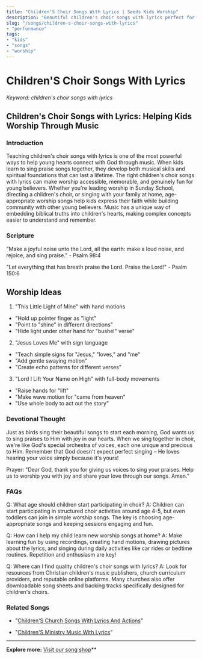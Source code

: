 ```yaml
---
title: "Children'S Choir Songs With Lyrics | Seeds Kids Worship"
description: "Beautiful children's choir songs with lyrics perfect for children's ministry and church performances. Inspiring choral music for young voices."
slug: "/songs/children-s-choir-songs-with-lyrics"
- "performance"
tags:
- "kids"
- "songs"
- "worship"
---
```


# Children'S Choir Songs With Lyrics

_Keyword: children's choir songs with lyrics_

## Children's Choir Songs with Lyrics: Helping Kids Worship Through Music

### Introduction
Teaching children's choir songs with lyrics is one of the most powerful ways to help young hearts connect with God through music. When kids learn to sing praise songs together, they develop both musical skills and spiritual foundations that can last a lifetime. The right children's choir songs with lyrics can make worship accessible, memorable, and genuinely fun for young believers. Whether you're leading worship in Sunday School, directing a children's choir, or singing with your family at home, age-appropriate worship songs help kids express their faith while building community with other young believers. Music has a unique way of embedding biblical truths into children's hearts, making complex concepts easier to understand and remember.

### Scripture
"Make a joyful noise unto the Lord, all the earth: make a loud noise, and rejoice, and sing praise." - Psalm 98:4

"Let everything that has breath praise the Lord. Praise the Lord!" - Psalm 150:6

## Worship Ideas
1. "This Little Light of Mine" with hand motions
- "Hold up pointer finger as "light"
- "Point to "shine" in different directions"
- "Hide light under other hand for "bushel" verse"

2. "Jesus Loves Me" with sign language
- "Teach simple signs for "Jesus," "loves," and "me"
- "Add gentle swaying motion"
- "Create echo patterns for different verses"

3. "Lord I Lift Your Name on High" with full-body movements
- "Raise hands for "lift"
- "Make wave motion for "came from heaven"
- "Use whole body to act out the story"

### Devotional Thought
Just as birds sing their beautiful songs to start each morning, God wants us to sing praises to Him with joy in our hearts. When we sing together in choir, we're like God's special orchestra of voices, each one unique and precious to Him. Remember that God doesn't expect perfect singing – He loves hearing your voice simply because it's yours!

Prayer: "Dear God, thank you for giving us voices to sing your praises. Help us to worship you with joy and share your love through our songs. Amen."

### FAQs

Q: What age should children start participating in choir?
A: Children can start participating in structured choir activities around age 4-5, but even toddlers can join in simple worship songs. The key is choosing age-appropriate songs and keeping sessions engaging and fun.

Q: How can I help my child learn new worship songs at home?
A: Make learning fun by using recordings, creating hand motions, drawing pictures about the lyrics, and singing during daily activities like car rides or bedtime routines. Repetition and enthusiasm are key!

Q: Where can I find quality children's choir songs with lyrics?
A: Look for resources from Christian children's music publishers, church curriculum providers, and reputable online platforms. Many churches also offer downloadable song sheets and backing tracks specifically designed for children's choirs.

### Related Songs

- "[Children'S Church Songs With Lyrics And Actions](/songs/children-s-church-songs-with-lyrics-and-actions/)"

- "[Children'S Ministry Music With Lyrics](/songs/children-s-ministry-music-with-lyrics/)"

---

**Explore more:** [Visit our song shop](https://seedskidsworship.com/shop)**

<!-- Schema Markup -->
<script type="application/ld+json">
{
  "@context": "https://schema.org",
  "@type": "MusicRecording",
  "name": "Children'S Choir Songs With Lyrics",
  "byArtist": {
    "@type": "MusicGroup",
    "name": "Seeds Kids Worship"
  },
  "isFamilyFriendly": true,
  "url": "https://seedskidsworship.com/songs/children-s-choir-songs-with-lyrics/"
}
</script>